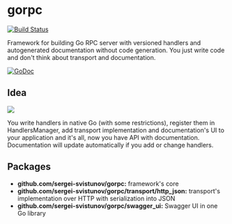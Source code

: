 # gorpc

[![Build Status](https://travis-ci.org/sergei-svistunov/gorpc.svg?branch=master)](https://travis-ci.org/sergei-svistunov/gorpc)

Framework for building Go RPC server with versioned handlers and autogenerated documentation without code generation. You just write code and don't think about transport and documentation.

[![GoDoc](https://godoc.org/github.com/sergei-svistunov/gorpc?status.svg)](https://godoc.org/github.com/sergei-svistunov/gorpc/)

## Idea
<img src="https://img-fotki.yandex.ru/get/4607/35275402.0/0_b30c3_d6b1572b_orig">

You write handlers in native Go (with some restrictions), register them in HandlersManager, add transport implementation and documentation's UI to your application and it's all, now you have API with documentation. Documentation will update automatically if you add or change handlers.

## Packages
 * **github.com/sergei-svistunov/gorpc:** framework's core
 * **github.com/sergei-svistunov/gorpc/transport/http_json:** transport's implementation over HTTP with serialization into JSON
 * **github.com/sergei-svistunov/gorpc/swagger_ui:** Swagger UI in one Go library

